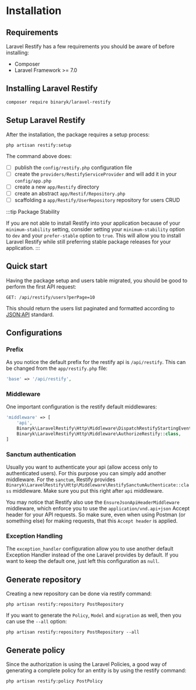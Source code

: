 # Installation

## Requirements

Laravel Restify has a few requirements you should be aware of before installing:

- Composer
- Laravel Framework >= 7.0

## Installing Laravel Restify

```bash
composer require binaryk/laravel-restify
```

## Setup Laravel Restify

After the installation, the package requires a setup process:

```shell script
php artisan restify:setup
```

The command above does:

- [ ] publish the `config/restify.php` configuration file
- [ ] create the `providers/RestifyServiceProvider` and will add it in your `config/app.php`
- [ ] create a new `app/Restify` directory
- [ ] create an abstract `app/Restif/Repository.php`
- [ ] scaffolding a `app/Restify/UserRepository` repository for users CRUD

:::tip Package Stability

If you are not able to install Restify into your application because of your `minimum-stability` setting, consider
setting your `minimum-stability` option to `dev` and your `prefer-stable` option to `true`. This will allow you to
install Laravel Restify while still preferring stable package releases for your application.
:::

## Quick start

Having the package setup and users table migrated, you should be good to perform the first API request:

```http request
GET: /api/restify/users?perPage=10
```

This should return the users list paginated and formatted according to [JSON:API](https://jsonapi.org/format/) standard.

## Configurations

### Prefix

As you notice the default prefix for the restify api is `/api/restify`. This can be changed from the `app/restify.php`
file:

```php
'base' => '/api/restify',
```

### Middleware

One important configuration is the restify default middlewares:

```php
'middleware' => [
    'api',
    Binaryk\LaravelRestify\Http\Middleware\DispatchRestifyStartingEvent::class,
    Binaryk\LaravelRestify\Http\Middleware\AuthorizeRestify::class,
]
```

### Sanctum authentication

Usually you want to authenticate your api (allow access only to authenticated users). For this purpose you can simply
add another middleware. For the `sanctum`, Restify
provides `Binaryk\LaravelRestify\Http\Middleware\RestifySanctumAuthenticate::class` middleware. Make sure you put this
right after `api` middleware.

You may notice that Restify also use the `EnsureJsonApiHeaderMiddleware` middleware, which enforce you to use
the `application/vnd.api+json` Accept header for your API requests. So make sure, even when using Postman (or something
else) for making requests, that this `Accept header` is applied.

### Exception Handling

The `exception_handler` configuration allow you to use another default Exception Handler instead of the one Laravel
provides by default. If you want to keep the default one, just left this configuration as `null`.

## Generate repository

Creating a new repository can be done via restify command:

```shell script
php artisan restify:repository PostRepository
```

If you want to generate the `Policy`, `Model` and `migration` as well, then you can use the `--all` option:

```shell script
php artisan restify:repository PostRepository --all
```

## Generate policy

Since the authorization is using the Laravel Policies, a good way of generating a complete policy for an entity is by
using the restify command:

```shell script
php artisan restify:policy PostPolicy
```
